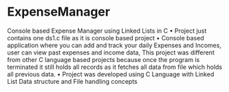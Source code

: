 # ExpenseManager
Console based Expense Manager using Linked Lists in C
• Project just contains one ds1.c file as it is console based project
•	Console based application where you can add and track your daily Expenses and Incomes, user can view past expenses and income data, This project was different from other C language based projects because once the program is terminated it still holds all records as it fetches all data from file which holds all previous data.
•	Project was developed using C Language with Linked List Data structure and File handling concepts
